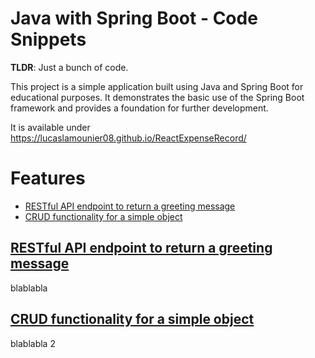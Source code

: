 
# Java with Spring Boot - Code Snippets

__TLDR__: Just a bunch of code.

This project is a simple application built using Java and Spring Boot for educational purposes. It demonstrates the basic use of the Spring Boot framework and provides a foundation for further development.

It is available under https://lucaslamounier08.github.io/ReactExpenseRecord/

# Features
- [RESTful API endpoint to return a greeting message](#resful-api-endpoint-to-return-a-greeting-message)
- [CRUD functionality for a simple object](#crud-functionality-for-a-simple-object)

## [RESTful API endpoint to return a greeting message](#resful-api-endpoint-to-return-a-greeting-message)
blablabla

## [CRUD functionality for a simple object](#crud-functionality-for-a-simple-object)
blablabla 2
